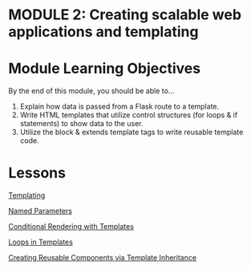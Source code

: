 # MODULE 2: Creating scalable web applications and templating

# Module Learning Objectives

By the end of this module, you should be able to...

1. Explain how data is passed from a Flask route to a template.
2. Write HTML templates that utilize control structures (for loops & if statements) to show data to the user.
3. Utilize the block & extends template tags to write reusable template code.

# Lessons

[Templating](lesson-1.md)

[Named Parameters](lesson-2.md)

[Conditional Rendering with Templates](lesson-3.md)

[Loops in Templates](lesson-4.md)

[Creating Reusable Components via Template Inheritance](lesson-5.md)
